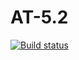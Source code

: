 # AT-5.2
[![Build status](https://ci.appveyor.com/api/projects/status/2jsw02ssgollsv2v?svg=true)](https://ci.appveyor.com/project/Tatr1/at-5-2)

